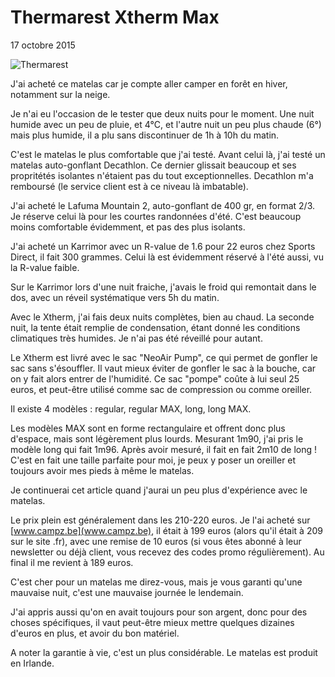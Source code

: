 # Thermarest Xtherm Max
17 octobre 2015

![Thermarest](https://voyage.wains.be/library/images/helix200-thermarest.jpg)

J'ai acheté ce matelas car je compte aller camper en forêt en hiver, notamment sur la neige.

Je n'ai eu l'occasion de le tester que deux nuits pour le moment. Une nuit humide avec un peu de pluie, et 4°C, et l'autre nuit un peu plus chaude (6°) mais plus humide, il a plu sans discontinuer de 1h à 10h du matin.

C'est le matelas le plus comfortable que j'ai testé. Avant celui là, j'ai testé un matelas auto-gonflant Decathlon. Ce dernier glissait beaucoup et ses propritétés isolantes n'étaient pas du tout exceptionnelles. Decathlon m'a remboursé (le service client est à ce niveau là imbatable).

J'ai acheté le Lafuma Mountain 2, auto-gonflant de 400 gr, en format 2/3. Je réserve celui là pour les courtes randonnées d'été. C'est beaucoup moins comfortable évidemment, et pas des plus isolants.

J'ai acheté un Karrimor avec un R-value de 1.6 pour 22 euros chez Sports Direct, il fait 300 grammes. Celui là est évidemment réservé à l'été aussi, vu la R-value faible.

Sur le Karrimor lors d'une nuit fraiche, j'avais le froid qui remontait dans le dos, avec un réveil systématique vers 5h du matin.

Avec le Xtherm, j'ai fais deux nuits complètes, bien au chaud. La seconde nuit, la tente était remplie de condensation, étant donné les conditions climatiques très humides. Je n'ai pas été réveillé pour autant.

Le Xtherm est livré avec le sac "NeoAir Pump", ce qui permet de gonfler le sac sans s'ésouffler. Il vaut mieux éviter de gonfler le sac à la bouche, car on y fait alors entrer de l'humidité. Ce sac "pompe" coûte à lui seul 25 euros, et peut-être utilisé comme sac de compression ou comme oreiller.

Il existe 4 modèles : regular, regular MAX, long, long MAX.

Les modèles MAX sont en forme rectangulaire et offrent donc plus d'espace, mais sont légèrement plus lourds. Mesurant 1m90, j'ai pris le modèle long qui fait 1m96. Après avoir mesuré, il fait en fait 2m10 de long ! C'est en fait une taille parfaite pour moi, je peux y poser un oreiller et toujours avoir mes pieds à même le matelas.

Je continuerai cet article quand j'aurai un peu plus d'expérience avec le matelas.

Le prix plein est généralement dans les 210-220 euros. Je l'ai acheté sur [www.campz.be](www.campz.be), il était à 199 euros (alors qu'il était à 209 sur le site .fr), avec une remise de 10 euros (si vous êtes abonné à leur newsletter ou déjà client, vous recevez des codes promo régulièrement). Au final il me revient à 189 euros.

C'est cher pour un matelas me direz-vous, mais je vous garanti qu'une mauvaise nuit, c'est une mauvaise journée le lendemain.

J'ai appris aussi qu'on en avait toujours pour son argent, donc pour des choses spécifiques, il vaut peut-être mieux mettre quelques dizaines d'euros en plus, et avoir du bon matériel.

A noter la garantie à vie, c'est un plus considérable. Le matelas est produit en Irlande.
